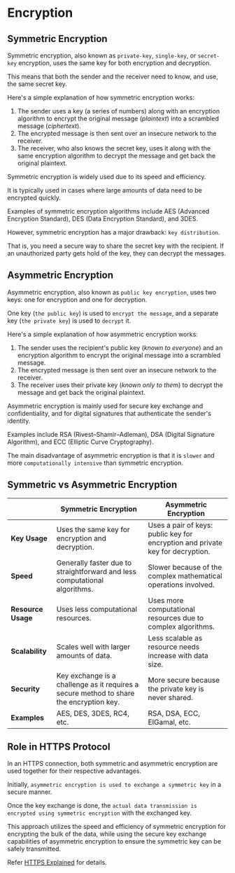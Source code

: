 # Encryption

## Symmetric Encryption

Symmetric encryption, also known as `private-key`, `single-key`, or `secret-key` encryption, uses the same key for both encryption and decryption.

This means that both the sender and the receiver need to know, and use, the same secret key.

Here's a simple explanation of how symmetric encryption works:

1. The sender uses a key (a series of numbers) along with an encryption algorithm to encrypt the original message (*plaintext*) into a scrambled message (*ciphertext*).
2. The encrypted message is then sent over an insecure network to the receiver.
3. The receiver, who also knows the secret key, uses it along with the same encryption algorithm to decrypt the message and get back the original plaintext.

Symmetric encryption is widely used due to its speed and efficiency.

It is typically used in cases where large amounts of data need to be encrypted quickly.

Examples of symmetric encryption algorithms include AES (Advanced Encryption Standard), DES (Data Encryption Standard), and 3DES.

However, symmetric encryption has a major drawback: `key distribution`.

That is, you need a secure way to share the secret key with the recipient. If an unauthorized party gets hold of the key, they can decrypt the messages.

## Asymmetric Encryption

Asymmetric encryption, also known as `public key encryption`, uses two keys: one for encryption and one for decryption.

One key (`the public key`) is used to `encrypt the message`, and a separate key (`the private key`) is used to `decrypt` it.

Here's a simple explanation of how asymmetric encryption works:

1. The sender uses the recipient's public key (*known to everyone*) and an encryption algorithm to encrypt the original message into a scrambled message.
2. The encrypted message is then sent over an insecure network to the receiver.
3. The receiver uses their private key (*known only to the*m) to decrypt the message and get back the original plaintext.

Asymmetric encryption is mainly used for secure key exchange and confidentiality, and for digital signatures that authenticate the sender's identity.

Examples include RSA (Rivest–Shamir–Adleman), DSA (Digital Signature Algorithm), and ECC (Elliptic Curve Cryptography).

The main disadvantage of asymmetric encryption is that it is `slower` and more `computationally intensive` than symmetric encryption.

## Symmetric vs Asymmetric Encryption

|   | Symmetric Encryption | Asymmetric Encryption |
|---|---|---|
| **Key Usage** | Uses the same key for encryption and decryption. | Uses a pair of keys: public key for encryption and private key for decryption. |
| **Speed** | Generally faster due to straightforward and less computational algorithms. | Slower because of the complex mathematical operations involved. |
| **Resource Usage** | Uses less computational resources. | Uses more computational resources due to complex algorithms. |
| **Scalability** | Scales well with larger amounts of data. | Less scalable as resource needs increase with data size. |
| **Security** | Key exchange is a challenge as it requires a secure method to share the encryption key. | More secure because the private key is never shared. |
| **Examples** | AES, DES, 3DES, RC4, etc. | RSA, DSA, ECC, ElGamal, etc. |

## Role in HTTPS Protocol

In an HTTPS connection, both symmetric and asymmetric encryption are used together for their respective advantages.

Initially, `asymmetric encryption is used to exchange a symmetric key` in a secure manner.

Once the key exchange is done, the `actual data transmission is encrypted using symmetric encryption` with the exchanged key.

This approach utilizes the speed and efficiency of symmetric encryption for encrypting the bulk of the data, while using the secure key exchange capabilities of asymmetric encryption to ensure the symmetric key can be safely transmitted.

Refer [HTTPS Explained](./HttpsExplained.md) for details.
